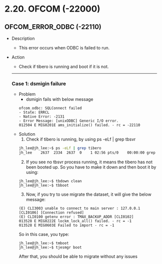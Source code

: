 # 2.20. OFCOM \(-22000\)
## OFCOM\_ERROR\_ODBC \(-22110) 

* Description
  * This error occurs when ODBC is failed to run.
* Action 
  * Check if tibero is running and boot if it is not.
  
  ---
  
  ### Case 1: dsmigin failure
  
  * Problem 
    * dsmigin fails with below message
    ```
    ofcom_odbc: SQLConnect failed
    - State: ERRCL
    - Native Error: -2131
    - Error Message: [unixODBC] Generic I/O error.
    012504 E MIG0201E ams_initialize() failed. - rc = -22110
    ```
  * Solution
    1. Check if tibero is running, by using ps -eLf | grep tbsvr 
    ```bash
    jh_lee@jh_lee:~$ ps -eLf | grep tibero
    jh_lee    2637  2334  2637  0    1 02:56 pts/0    00:00:00 grep --color=auto tibero
    ```
    2. If you see no tbsvr process running, it means the tibero has not been booted up. So you have to make it down and then boot it by using:
    ```
    jh_lee@jh_lee:~$ tbdown clean
    jh_lee@jh_lee:~$ tbboot
    ```
    3. Now, if you try to use migrate the dataset, it will give the below message:
    ```
    (E) CLI3003 unable to connect to main server : 127.0.0.1 [CLI0106] [Connection refused]
    (E) CLI0100 getenv error : TMAX_BACKUP_ADDR [CLI0102]
    013528 E MIG0222E lockm_lock_all() failed. - rc = -1
    013528 E MIG0603E Failed to import - rc = -1
    ```
    So in this case, you type:
    ```
    jh_lee@jh_lee:~$ tmboot
    jh_lee@jh_lee:~$ tjesmgr boot
    
    ```
    After that, you should be able to migrate without any issues
    



